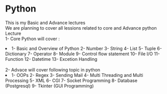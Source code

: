 # Python
This is my Basic and Advance lectures
<br>
We are planning to cover all lessions related to core and Advance python Lecture
<br>
1- Core Python will cover :
<br>
<li>
  1- Basic and Overview of Python
  2- Number
  3- String
  4- List
  5- Tuple
  6- Dictionary
  7- Operator
  8- Module
  9- Control flow statement
  10- File I/O
  11- Function
  12- Datetime
  13- Excetion Handling
  </li>
  
<br>
2- Advace will cover following topic in python
<br>
<li>
  1- OOPs
  2- Regex
  3- Sending Mail
  4- Multi Threading and Multi Processing
  5- XML
  6- CGI
  7- Socket Programming
  8- Database (Postgresql)
  9- Tkinter (GUI Programming)
  </li>
  
